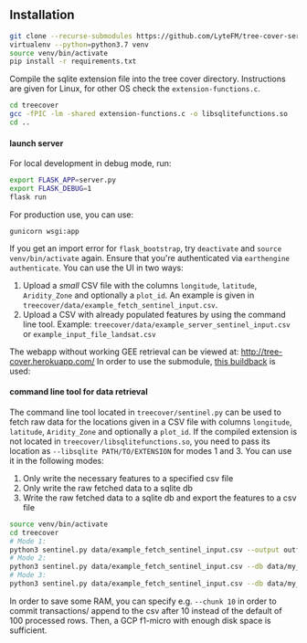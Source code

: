 ## Installation

```bash
git clone --recurse-submodules https://github.com/LyteFM/tree-cover-server.git
virtualenv --python=python3.7 venv
source venv/bin/activate
pip install -r requirements.txt
```

Compile the sqlite extension file into the tree cover directory. Instructions are given for Linux, for other OS check the `extension-functions.c`.
``` bash
cd treecover
gcc -fPIC -lm -shared extension-functions.c -o libsqlitefunctions.so
cd ..
```

#### launch server
For local development in debug mode, run:
```bash
export FLASK_APP=server.py
export FLASK_DEBUG=1
flask run
```

For production use, you can use:
```bask
gunicorn wsgi:app
```

If you get an import error for `flask_bootstrap`, try `deactivate` and `source venv/bin/activate` again. Ensure that you're
authenticated via `earthengine authenticate`. You can use the UI in two ways:
1. Upload a _small_ CSV file with the columns `longitude`, `latitude`, `Aridity_Zone` and optionally a `plot_id`. An example is given in `treecover/data/example_fetch_sentinel_input.csv`.
2. Upload a CSV with already populated features by using the command line tool. Example: `treecover/data/example_server_sentinel_input.csv` or `example_input_file_landsat.csv`

The webapp without working GEE retrieval can be viewed at: http://tree-cover.herokuapp.com/
In order to use the submodule, [this buildback](https://elements.heroku.com/buildpacks/timvanmourik/heroku-buildpack-git-submodule) is used: 




#### command line tool for data retrieval
The command line tool located in `treecover/sentinel.py` can be used to fetch raw data for the locations given in a CSV file with columns `longitude`, `latitude`, `Aridity_Zone` and optionally a `plot_id`.
If the compiled extension is not located in `treecover/libsqlitefunctions.so`, you need to pass its location as `--libsqlite PATH/TO/EXTENSION` for modes 1 and 3.
You can use it in the following modes:
1. Only write the necessary features to a specified csv file
2. Only write the raw fetched data to a sqlite db
3. Write the raw fetched data to a sqlite db and export the features to a csv file

```bash
source venv/bin/activate
cd treecover
# Mode 1:
python3 sentinel.py data/example_fetch_sentinel_input.csv --output outfile_1.csv
# Mode 2:
python3 sentinel.py data/example_fetch_sentinel_input.csv --db data/my_small_test.db
# Mode 3:
python3 sentinel.py data/example_fetch_sentinel_input.csv --db data/my_small_test.db --output my_small_outfile.csv
```

In order to save some RAM, you can specify e.g. `--chunk 10` in order to commit transactions/ append to the csv after 10 instead of the default of 100 processed rows.
Then, a GCP f1-micro with enough disk space is sufficient.


